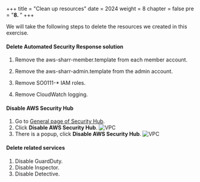+++
title = "Clean up resources"
date = 2024
weight = 8
chapter = false
pre = "<b>8. </b>"
+++

We will take the following steps to delete the resources we created in this exercise.

#### Delete Automated Security Response solution

1. Remove the aws-sharr-member.template from each member account.

2. Remove the aws-sharr-admin.template from the admin account.
3. Remove SO0111-* IAM roles.
4. Remove CloudWatch logging.

#### Disable AWS Security Hub
1. Go to [General page of Security Hub](https://us-east-1.console.aws.amazon.com/securityhub/home?region=us-east-1#/settings/general).
2. Click **Disable AWS Security Hub**. 
![VPC](/images/8/sh1.png)
3. There is a popup, click **Disable AWS Security Hub**. 
![VPC](/images/8/sh2.png)



#### Delete related services
1. Disable GuardDuty.
2. Disable Inspector.
3. Disable Detective.

